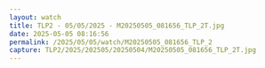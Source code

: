 ```yaml
---
layout: watch
title: TLP2 - 05/05/2025 - M20250505_081656_TLP_2T.jpg
date: 2025-05-05 08:16:56
permalink: /2025/05/05/watch/M20250505_081656_TLP_2
capture: TLP2/2025/202505/20250504/M20250505_081656_TLP_2T.jpg
---
```

